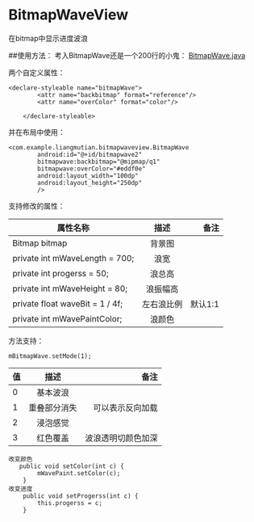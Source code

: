 # BitmapWaveView
在bitmap中显示进度波浪

##使用方法：
考入BitmapWave还是一个200行的小鬼：
[BitmapWave.java](https://github.com/AndroidMsky/BitmapWaveView/blob/master/app/src/main/java/com/example/liangmutian/bitmapwaveview/BitmapWave.java)

两个自定义属性：

```
<declare-styleable name="bitmapWave">
        <attr name="backbitmap" format="reference"/>
        <attr name="overColor" format="color"/>

    </declare-styleable>
```

并在布局中使用：

```
<com.example.liangmutian.bitmapwaveview.BitmapWave
        android:id="@+id/bitmapwave2"
        bitmapwave:backbitmap="@mipmap/q1"
        bitmapwave:overColor="#eddf0e"
        android:layout_width="100dp"
        android:layout_height="250dp"
        />
```

支持修改的属性：

| 属性名称        | 描述          | 备注  |
| ------------- |:-------------:| -----:|
|Bitmap bitmap    | 背景图 |  |
|private int mWaveLength = 700;    | 浪宽     |   |
|private int progerss = 50; | 浪总高     |   |
|private int mWaveHeight = 80; | 浪振幅高     |    |
|private float waveBit = 1 / 4f; | 左右浪比例     |  默认1:1 |
|private int mWavePaintColor;| 浪颜色   | |

方法支持：

```
mBitmapWave.setMode(1);
```

| 值        | 描述          | 备注  |
| ------------- |:-------------:| -----:|
|0    | 基本波浪 |  |
|1   | 重叠部分消失     |   可以表示反向加载 |
|2 | 浸泡感觉     |   |
|3 | 红色覆盖    | 波浪透明切颜色加深   |

```
改变颜色
   public void setColor(int c) {
        mWavePaint.setColor(c);
    }
改变进度
    public void setProgerss(int c) {
        this.progerss = c;
    }

```
